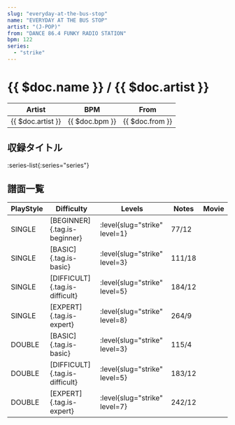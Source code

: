 ```yaml
---
slug: "everyday-at-the-bus-stop"
name: "EVERYDAY AT THE BUS STOP"
artist: "(J-POP)"
from: "DANCE 86.4 FUNKY RADIO STATION"
bpm: 122
series:
  - "strike"
---
```


# {{ $doc.name }} / {{ $doc.artist }}

|Artist|BPM|From|
|------|---|----|
|{{ $doc.artist }}|{{ $doc.bpm }}|{{ $doc.from }}|

## 収録タイトル

:series-list{:series="series"}

## 譜面一覧

|PlayStyle|Difficulty|Levels|Notes|Movie|
|---------|----------|------|-----|-----|
|SINGLE|[BEGINNER]{.tag.is-beginner}|:level{slug="strike" level=1}|77/12||
|SINGLE|[BASIC]{.tag.is-basic}|:level{slug="strike" level=3}|111/18||
|SINGLE|[DIFFICULT]{.tag.is-difficult}|:level{slug="strike" level=5}|184/12||
|SINGLE|[EXPERT]{.tag.is-expert}|:level{slug="strike" level=8}|264/9||
|DOUBLE|[BASIC]{.tag.is-basic}|:level{slug="strike" level=3}|115/4||
|DOUBLE|[DIFFICULT]{.tag.is-difficult}|:level{slug="strike" level=5}|183/12||
|DOUBLE|[EXPERT]{.tag.is-expert}|:level{slug="strike" level=7}|242/12||
